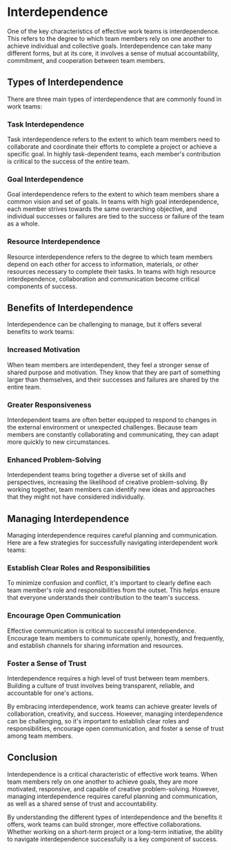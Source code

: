 # Interdependence

One of the key characteristics of effective work teams is interdependence. This refers to the degree to which team members rely on one another to achieve individual and collective goals. Interdependence can take many different forms, but at its core, it involves a sense of mutual accountability, commitment, and cooperation between team members.

## Types of Interdependence

There are three main types of interdependence that are commonly found in work teams:

### Task Interdependence

Task interdependence refers to the extent to which team members need to collaborate and coordinate their efforts to complete a project or achieve a specific goal. In highly task-dependent teams, each member's contribution is critical to the success of the entire team.

### Goal Interdependence

Goal interdependence refers to the extent to which team members share a common vision and set of goals. In teams with high goal interdependence, each member strives towards the same overarching objective, and individual successes or failures are tied to the success or failure of the team as a whole.

### Resource Interdependence

Resource interdependence refers to the degree to which team members depend on each other for access to information, materials, or other resources necessary to complete their tasks. In teams with high resource interdependence, collaboration and communication become critical components of success.

## Benefits of Interdependence

Interdependence can be challenging to manage, but it offers several benefits to work teams:

### Increased Motivation

When team members are interdependent, they feel a stronger sense of shared purpose and motivation. They know that they are part of something larger than themselves, and their successes and failures are shared by the entire team.

### Greater Responsiveness

Interdependent teams are often better equipped to respond to changes in the external environment or unexpected challenges. Because team members are constantly collaborating and communicating, they can adapt more quickly to new circumstances.

### Enhanced Problem-Solving

Interdependent teams bring together a diverse set of skills and perspectives, increasing the likelihood of creative problem-solving. By working together, team members can identify new ideas and approaches that they might not have considered individually.

## Managing Interdependence

Managing interdependence requires careful planning and communication. Here are a few strategies for successfully navigating interdependent work teams:

### Establish Clear Roles and Responsibilities

To minimize confusion and conflict, it's important to clearly define each team member's role and responsibilities from the outset. This helps ensure that everyone understands their contribution to the team's success.

### Encourage Open Communication

Effective communication is critical to successful interdependence. Encourage team members to communicate openly, honestly, and frequently, and establish channels for sharing information and resources.

### Foster a Sense of Trust

Interdependence requires a high level of trust between team members. Building a culture of trust involves being transparent, reliable, and accountable for one's actions.

By embracing interdependence, work teams can achieve greater levels of collaboration, creativity, and success. However, managing interdependence can be challenging, so it's important to establish clear roles and responsibilities, encourage open communication, and foster a sense of trust among team members.

## Conclusion

Interdependence is a critical characteristic of effective work teams. When team members rely on one another to achieve goals, they are more motivated, responsive, and capable of creative problem-solving. However, managing interdependence requires careful planning and communication, as well as a shared sense of trust and accountability.

By understanding the different types of interdependence and the benefits it offers, work teams can build stronger, more effective collaborations. Whether working on a short-term project or a long-term initiative, the ability to navigate interdependence successfully is a key component of success.
